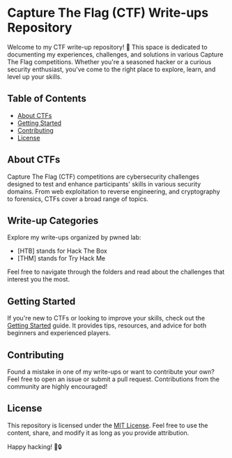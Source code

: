 # Capture The Flag (CTF) Write-ups Repository

Welcome to my CTF write-up repository! 🚩 This space is dedicated to documenting my experiences, challenges, and solutions in various Capture The Flag competitions. Whether you're a seasoned hacker or a curious security enthusiast, you've come to the right place to explore, learn, and level up your skills.

## Table of Contents

- [About CTFs](#about-ctfs)
- [Getting Started](#getting-started)
- [Contributing](#contributing)
- [License](#license)

## About CTFs

Capture The Flag (CTF) competitions are cybersecurity challenges designed to test and enhance participants' skills in various security domains. From web exploitation to reverse engineering, and cryptography to forensics, CTFs cover a broad range of topics.

## Write-up Categories

Explore my write-ups organized by pwned lab:

- [HTB] stands for Hack The Box
- [THM] stands for Try Hack Me

Feel free to navigate through the folders and read about the challenges that interest you the most.

## Getting Started

If you're new to CTFs or looking to improve your skills, check out the [Getting Started](https://github.com/Raian-Moretti/write-ups/blob/master/GETTING-STARTED.md) guide. It provides tips, resources, and advice for both beginners and experienced players.

## Contributing

Found a mistake in one of my write-ups or want to contribute your own? Feel free to open an issue or submit a pull request. Contributions from the community are highly encouraged!

## License

This repository is licensed under the [MIT License](https://github.com/Raian-Moretti/write-ups/blob/master/LICENSE). Feel free to use the content, share, and modify it as long as you provide attribution.

Happy hacking! 🚀🔒
